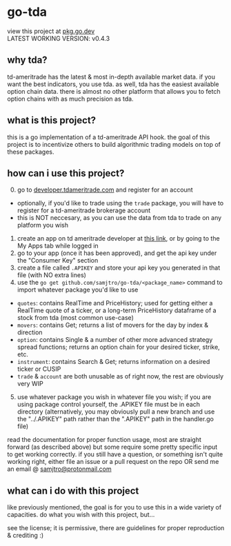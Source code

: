 # go-tda

view this project at [pkg.go.dev](https://pkg.go.dev/github.com/samjtro/go-tda)  
LATEST WORKING VERSION: v0.4.3

## why tda?

td-ameritrade has the latest & most in-depth available market data. if you want the best indicators, you use tda. as well, tda has the easiest available option chain data. there is almost no other platform that allows you to fetch option chains with as much precision as tda.

## what is this project?

this is a go implementation of a td-ameritrade API hook. the goal of this project is to incentivize others to build algorithmic trading models on top of these packages.

## how can i use this project?

0. go to [developer.tdameritrade.com](https://developer.tdameritrade.com/) and register for an account
- optionally, if you'd like to trade using the `trade` package, you will have to register for a td-ameritrade brokerage account
- this is NOT neccesary, as you can use the data from tda to trade on any platform you wish
1. create an app on td ameritrade developer at [this link](https://developer.tdameritrade.com/user/me/apps), or by going to the My Apps tab while logged in
2. go to your app (once it has been approved), and get the api key under the "Consumer Key" section
3. create a file called `.APIKEY` and store your api key you generated in that file (with NO extra lines)
4. use the `go get github.com/samjtro/go-tda/<package_name>` command to import whatever package you'd like to use
- `quotes`: contains RealTime and PriceHistory; used for getting either a RealTime quote of a ticker, or a long-term PriceHistory dataframe of a stock from tda (most common use-case)
- `movers`: contains Get; returns a list of movers for the day by index & direction
- `option`: contains Single & a number of other more advanced strategy spread functions; returns an option chain for your desired ticker, strike, etc.
- `instrument`: contains Search & Get; returns information on a desired ticker or CUSIP
- `trade` & `account` are both unusable as of right now, the rest are obviously very WIP
5. use whatever package you wish in whatever file you wish; if you are using package control yourself, the .APIKEY file must be in each directory (alternatively, you may obviously pull a new branch and use the "../.APIKEY" path rather than the ".APIKEY" path in the handler.go file)

read the documentation for proper function usage, most are straight forward (as described above) but some require some pretty specific input to get working correctly. if you still have a question, or something isn't quite working right, either file an issue or a pull request on the repo OR send me an email @ samjtro@protonmail.com

## what can i do with this project

like previously mentioned, the goal is for you to use this in a wide variety of capacities. do what you wish with this project, but...

see the license; it is permissive, there are guidelines for proper reproduction & crediting :)
